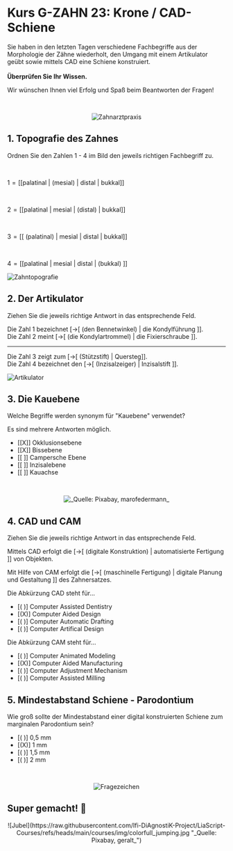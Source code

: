 <!--

author: Hilke Domsch; Alexander Meiwald

email:    hilke.domsch@gkz-ev.de

version: 0.0.6

language: de

narrator: Deutsch Female

edit: true
date: 2025-10-06
icon: https://raw.githubusercontent.com/Ifi-DiAgnostiK-Project/LiaScript-Courses/refs/heads/main/img/Logo_234px.png
logo: img/point_to_teeth.jpg
attribute: https://unsplash.com/de/fotos/ein-mann-und-eine-frau-mit-einem-touchscreen-gerat-Bd0RmCsJOCc 

comment:  G-ZAHN 23 Arbeitsunterlagen und zahntechnische Vorprodukte erstellen

link: https://raw.githubusercontent.com/Ifi-DiAgnostiK-Project/LiaScript-Courses/refs/heads/main/courses/style.css


import: https://raw.githubusercontent.com/Ifi-DiAgnostiK-Project/LiaScript_DragAndDrop_Template/refs/heads/main/README.md
        https://raw.githubusercontent.com/Ifi-DiAgnostiK-Project/Piktogramme/refs/heads/main/makros.md
        https://raw.githubusercontent.com/Ifi-DiAgnostiK-Project/Textilpflegesymbole/refs/heads/main/makros.md
        https://raw.githubusercontent.com/Ifi-DiAgnostiK-Project/LiaScript_ImageQuiz/refs/heads/main/README.md
        https://raw.githubusercontent.com/Ifi-DiAgnostiK-Project/Bildersammlung/refs/heads/main/makros.md

title: Grundkurs ZAHN 23: Krone / CAD-Schiene

tags: [ Zahntechniker, Zahnersatz, Prothese, Zahnprothese, Krone, CAD-Schiene ]


-->

# Kurs G-ZAHN 23: Krone / CAD-Schiene

Sie haben in den letzten Tagen verschiedene Fachbegriffe aus der Morphologie der Zähne wiederholt, den Umgang mit einem Artikulator geübt sowie mittels CAD eine Schiene konstruiert.  <br> <br> __Überprüfen Sie Ihr Wissen.__


<!-- class="highlight" -->
Wir wünschen Ihnen viel Erfolg und Spaß beim Beantworten der Fragen! 

<br>
<center>


![Zahnarztpraxis](img/point_to_teeth.jpg "[_Quelle: unsplash.com, Filip Rankovic_](https://unsplash.com/de/fotos/ein-mann-und-eine-frau-mit-einem-touchscreen-gerat-Bd0RmCsJOCc)")<!-- style="width: 400px" -->

</center> 


## 1. Topografie des Zahnes 

<section class="flex-container border">
<div class="flex-child">

<!-- class="highlight"-->
Ordnen Sie den Zahlen 1 - 4 im Bild den jeweils richtigen Fachbegriff zu.  

<br>

<!-- data-randomize -->
1<!--style="color: green; font-weight: bolder"-->  =  [[palatinal | (mesial)   | distal  |   bukkal]]

<br>

<!-- data-randomize -->
2<!--style="color: green; font-weight: bolder"-->  =  [[palatinal | mesial   |  (distal)  |   bukkal]]

<br>

<!-- data-randomize -->
3<!--style="color: green; font-weight: bolder"-->  =  [[ (palatinal) | mesial   | distal  |   bukkal]]

<br>

<!-- data-randomize -->
4<!--style="color: green; font-weight: bolder"-->  =  [[palatinal | mesial   | distal  |   (bukkal) ]]

</div>
<div class="flex-child-0">

![Zahntopografie](img/toth_from_above.png "                          _Quelle: HWK Dresden, Alexander Meiwald_")<!-- style="max-width: 350px; width: 100%" -->


</div>
</section>

## 2. Der Artikulator

<section class="flex-container border">
<div class="flex-child">

<!-- class="highlight"-->
Ziehen Sie die jeweils richtige Antwort in das entsprechende Feld.


<!-- data-randomize -->
Die Zahl 1<!--style="color: red; font-weight: bolder"--> bezeichnet [->[  (den Bennetwinkel) | die Kondylführung ]].
<br>
Die Zahl 2<!--style="color: red; font-weight: bolder"--> meint  [->[  (die Kondylartrommel) | die Fixierschraube ]].

------------

<!-- data-randomize -->
Die Zahl 3<!--style="color: red; font-weight: bolder"--> zeigt zum [->[  (Stützstift) | Quersteg]]. <br> 
Die Zahl 4<!--style="color: red; font-weight: bolder"--> bezeichnet den [->[  (Inzisalzeiger) | Inzisalstift ]].



</div>
<div class="flex-child-0">

![Artikulator](img/messeinrichtung.png "                                   _Quelle: HWK Dresden, Alexander Meiwald_")<!-- style="max-width: 350px; width: 100%" -->

</div>
</section>


## 3. Die Kauebene

<section class="flex-container border">
<div class="flex-child">

<!-- class="highlight"-->
Welche Begriffe werden synonym für "Kauebene" verwendet?

<!--style="color: red"-->Es sind mehrere Antworten möglich.

<!-- data-randomize -->
- [[X]] Okklusionsebene
- [[X]] Bissebene
- [[ ]] Campersche Ebene
- [[ ]] Inzisalebene
- [[ ]] Kauachse

</div>
</section>

<br>
<center>


![](img/arbeiter_an_gebiss.jpg "_Quelle: Pixabay, marofedermann_")<!-- style="width: 400px" -->

</center> 


## 4. CAD und CAM

<!--style="color: blue; font-weight: bolder"-->Ziehen Sie die jeweils richtige Antwort in das entsprechende Feld.

<section class="flex-container border">
<div class="flex-child">


<!-- data-randomize -->
Mittels CAD<!--style="color: green; font-weight: bolder"--> erfolgt die [->[  (digitale Konstruktion) | automatisierte Fertigung ]] von Objekten. 

</div>
</section>

<section class="flex-container border">
<div class="flex-child">


<!-- data-randomize -->
Mit Hilfe von CAM<!--style="color: green; font-weight: bolder"--> erfolgt die [->[  (maschinelle Fertigung) | digitale Planung und Gestaltung ]] des Zahnersatzes.

</div>
</section>

<section class="flex-container border">
<div class="flex-child">

<!-- class="highlight"-->
Die Abkürzung CAD steht für...

<!-- data-randomize -->
- [( )] Computer Assisted Dentistry
- [(X)] Computer Aided Design
- [( )] Computer Automatic Drafting
- [( )] Computer Artifical Design


</div>
</section>

<section class="flex-container border">
<div class="flex-child">

<!-- class="highlight"-->
Die Abkürzung CAM steht für...

<!-- data-randomize -->
- [( )] Computer Animated Modeling
- [(X)] Computer Aided Manufacturing
- [( )] Computer Adjustment Mechanism
- [( )] Computer Assisted Milling


</div>
</section>

## 5. Mindestabstand Schiene - Parodontium

<section class="flex-container border">
<div class="flex-child">

<!-- class="highlight"-->
Wie groß sollte der Mindestabstand einer digital konstruierten Schiene zum marginalen Parodontium sein?


<!-- data-randomize -->
- [( )] 0,5 mm
- [(X)] 1 mm
- [( )] 1,5 mm
- [( )] 2 mm

</div>
</section>


<br>
<center>


![Fragezeichen](https://raw.githubusercontent.com/Ifi-DiAgnostiK-Project/LiaScript-Courses/refs/heads/main/courses/img/fragezeichen.jpg "_Quelle: Pixabay, Peggy+Marco_")<!-- style="max-width: 200px; width: 100%" -->


</center>


## Super gemacht! 🙌


<center>
![Jubel](https://raw.githubusercontent.com/Ifi-DiAgnostiK-Project/LiaScript-Courses/refs/heads/main/courses/img/colorfull_jumping.jpg "_Quelle: Pixabay, geralt_")
</center>
